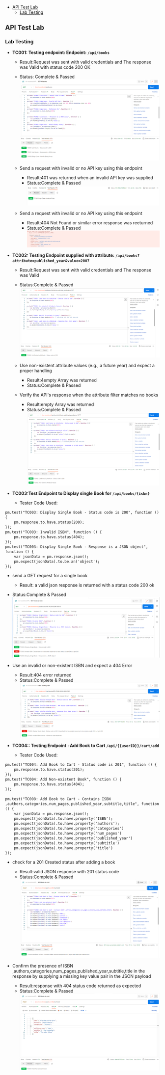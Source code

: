 - [API Test Lab](#api-test-lab)
  - [Lab Testing](#lab-testing)

## API Test Lab

### Lab Testing

- **TC001: Testing endpoint: Endpoint: `/api/books`**
  - Result:Request was sent with valid credentials and The response was Valid with  status code 200 OK
  - Status: Complete & Passed
  ![APITC001-1](APITC001-1.png)
 
  - Send a request with invalid or no API key using this endpoint
    - Result:401 was returned when an invalid API key was supplied
    - Status:Complete & Passed
     ![APITC001-2](APITC001-2.png)

  - Send a request with invalid or no API key using this endpoint
    - Result:404 Not Found or similar error response was reeturned
    - Status:Complete & Passed
    ![APITC001-3](APITC001-3.png)
  
  

- **TC002: Testing Endpoint supplied with attribute: `/api/books?attribute=published_year&value=2007`**
  - Result:Request was sent with valid credentials and The response was Valid
  - Status:Complete & Passed
![APITC002-1](APITC002-1.png)
  - Use non-existent attribute values (e.g., a future year) and expect a proper handling 
    - Result:4empty Array was returned
    - Status:Complete & Passed
  
  - Verify the API's response when the attribute filter matches no books
    - Result:empty Array was returned
    - Status:Complete & Passed
![APITC002-3](APITC002-2.png)

- **TC003:Test Endpoint to Display single Book for   `/api/books/{isbn}`**
  - Tester Code Used:
```
pm.test("TC003: Display Single Book - Status code is 200", function () {
    pm.response.to.have.status(200);
});
pm.test("TC003: Invalid ISBN", function () {
    pm.response.to.have.status(404);
});
pm.test("TC003: Display Single Book - Response is a JSON object", function () {
    var jsonData = pm.response.json();
    pm.expect(jsonData).to.be.an('object');
});

```
  - send a GET request for a single book 
    - Result: a valid json response is returned with a status code 200 ok
  - Status:Complete & Passed
![(APITC003-1](APITC003-1.png)

- Use an invalid or non-existent ISBN and expect a 404 Error
  - Result:404 error returned
  - Status:Complete & Passed
![(APITC003-2](APITC003-2.png)
  
- **TC004:: Testing Endpoint : Add Book to Cart   `/api/{{userID}}/cart/add`** 
  
  - Tester Code Used:

```
pm.test("TC004: Add Book to Cart - Status code is 201", function () {
    pm.response.to.have.status(201);
});
pm.test("TC004: Add Non-existent Book", function () {
    pm.response.to.have.status(404);
});

pm.test("TC008: Add Book to Cart - Contains ISBN ,authors,categories,num_pages,published_year,subtitle,title", function () {
    var jsonData = pm.response.json();
    pm.expect(jsonData).to.have.property('ISBN');
    pm.expect(jsonData).to.have.property('authors');
    pm.expect(jsonData).to.have.property('categories')
    pm.expect(jsonData).to.have.property('num_pages')
    pm.expect(jsonData).to.have.property('published_year')
    pm.expect(jsonData).to.have.property('subtitle')
    pm.expect(jsonData).to.have.property('title')
});

```

- check for a 201 Created status after adding a book
  - Result:valid JSON response with 201 status code
  - Status:Complete & Passed
 ![APITC004-1](APITC004-1.png)

- Confirm the presence of ISBN ,authors,categories,num_pages,published_year,subtitle,title in the response by supplying a missing key value pair in the JSON payload
  - Result:response with 404 status code returned as expected
  - Status:Complete & Passed
![APITC004-2](APITC004-2.png)




